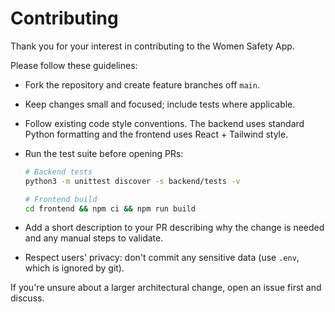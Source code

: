 # Contributing

Thank you for your interest in contributing to the Women Safety App.

Please follow these guidelines:

- Fork the repository and create feature branches off `main`.
- Keep changes small and focused; include tests where applicable.
- Follow existing code style conventions. The backend uses standard Python formatting and the frontend uses React + Tailwind style.
- Run the test suite before opening PRs:

  ```bash
  # Backend tests
  python3 -m unittest discover -s backend/tests -v

  # Frontend build
  cd frontend && npm ci && npm run build
  ```

- Add a short description to your PR describing why the change is needed and any manual steps to validate.
- Respect users' privacy: don't commit any sensitive data (use `.env`, which is ignored by git).

If you're unsure about a larger architectural change, open an issue first and discuss.
